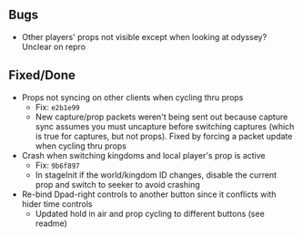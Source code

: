 ## Bugs
* Other players' props not visible except when looking at odyssey? Unclear on repro

## Fixed/Done
* Props not syncing on other clients when cycling thru props
  * Fix: `e2b1e99`
  * New capture/prop packets weren't being sent out because capture sync assumes you must uncapture before switching captures (which is true for captures, but not props). Fixed by forcing a packet update when cycling thru props
* Crash when switching kingdoms and local player's prop is active
  * Fix: `9b6f897`
  * In stageInit if the world/kingdom ID changes, disable the current prop and switch to seeker to avoid crashing
* Re-bind Dpad-right controls to another button since it conflicts with hider time controls
  *  Updated hold in air and prop cycling to different buttons (see readme)
